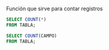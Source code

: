 Función que sirve para contar registros

```sql
SELECT COUNT(*) 
FROM TABLA;
```

```SQL
SELECT COUNT(CAMPO)
FROM TABLA;
```